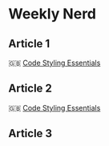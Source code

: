 # Weekly Nerd 

## Article 1
🇬🇧 [Code Styling Essentials](https://medium.com/@jeanydevriez/web-performance-a4593ba7bf)

## Article 2
🇬🇧 [Code Styling Essentials](https://medium.com/@jeanydevriez/code-styling-essentials-12fdc9e17fae)

## Article 3

